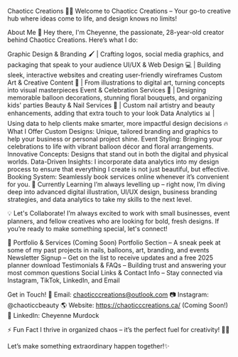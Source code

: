 Chaoticc Creations 🎨✨
Welcome to Chaoticc Creations – Your go-to creative hub where ideas come to life, and design knows no limits!

About Me 👋
Hey there, I'm Cheyenne, the passionate, 28-year-old creator behind Chaoticc Creations. Here’s what I do:

Graphic Design & Branding 🖌️ | Crafting logos, social media graphics, and packaging that speak to your audience
UI/UX & Web Design 💻 | Building sleek, interactive websites and creating user-friendly wireframes
Custom Art & Creative Content 🎨 | From illustrations to digital art, turning concepts into visual masterpieces
Event & Celebration Services 🎈 | Designing memorable balloon decorations, stunning floral bouquets, and organizing kids' parties
Beauty & Nail Services 💅 | Custom nail artistry and beauty enhancements, adding that extra touch to your look
Data Analytics 📊 | Using data to help clients make smarter, more impactful design decisions
🔥 What I Offer
Custom Designs: Unique, tailored branding and graphics to help your business or personal project shine.
Event Styling: Bringing your celebrations to life with vibrant balloon décor and floral arrangements.
Innovative Concepts: Designs that stand out in both the digital and physical worlds.
Data-Driven Insights: I incorporate data analytics into my design process to ensure that everything I create is not just beautiful, but effective.
Booking System: Seamlessly book services online whenever it’s convenient for you.
🌱 Currently Learning
I’m always levelling up – right now, I’m diving deep into advanced digital illustration, UI/UX design, business branding strategies, and data analytics to take my skills to the next level.

💡 Let's Collaborate!
I’m always excited to work with small businesses, event planners, and fellow creatives who are looking for bold, fresh designs. If you’re ready to make something special, let's connect!

📂 Portfolio & Services (Coming Soon)
Portfolio Section – A sneak peek at some of my past projects in nails, balloons, art, branding, and events
Newsletter Signup – Get on the list to receive updates and a free 2025 planner download
Testimonials & FAQs – Building trust and answering your most common questions
Social Links & Contact Info – Stay connected via Instagram, TikTok, LinkedIn, and Email

Get in Touch!
📩 Email: chaoticccreations@outlook.com
📷 Instagram: @chaoticcbeauty
🌎 Website: https://chaoticccreations.ca/ (Coming Soon!)
💼 LinkedIn: Cheyenne Murdock

⚡ Fun Fact
I thrive in organized chaos – it’s the perfect fuel for creativity! 🎨🔥

Let’s make something extraordinary happen together!✨


